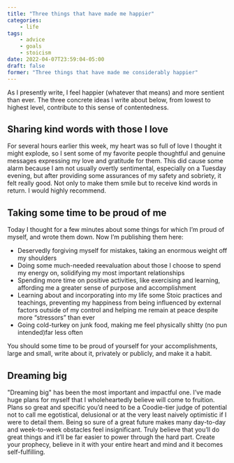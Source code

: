 ```yaml
---
title: "Three things that have made me happier"
categories:
    - life
tags:
    - advice
    - goals
    - stoicism
date: 2022-04-07T23:59:04-05:00
draft: false
former: "Three things that have made me considerably happier"
---
```


As I presently write, I feel happier (whatever that means) and more sentient than ever. The three concrete ideas I write about below, from lowest to highest level, contribute to this sense of contentedness.

## Sharing kind words with those I love

For several hours earlier this week, my heart was so full of love I thought it might explode, so I sent some of my favorite people thoughtful and genuine messages expressing my love and gratitude for them. This did cause some alarm because I am not usually overtly sentimental, especially on a Tuesday evening, but after providing some assurances of my safety and sobriety, it felt really good. Not only to make them smile but to receive kind words in return. I would highly recommend.

## Taking some time to be proud of me

Today I thought for a few minutes about some things for which I’m proud of myself, and wrote them down. Now I’m publishing them here:

- Deservedly forgiving myself for mistakes, taking an enormous weight off my shoulders
- Doing some much-needed reevaluation about those I choose to spend my energy on, solidifying my most important relationships
- Spending more time on positive activities, like exercising and learning, affording me a greater sense of purpose and accomplishment  
- Learning about and incorporating into my life some Stoic practices and teachings, preventing my happiness from being influenced by external factors outside of my control and helping me remain at peace despite more “stressors” than ever
- Going cold-turkey on junk food, making me feel physically shitty (no pun intended)far less often

You should some time to be proud of yourself for your accomplishments, large and small, write about it, privately or publicly, and make it a habit.

## Dreaming big

"Dreaming big" has been the most important and impactful one. I’ve made huge plans for myself that I wholeheartedly believe will come to fruition. Plans so great and specific you’d need to be a Coodie-tier judge of potential not to call me egotistical, delusional or at the very least naively optimistic if I were to detail them. Being so sure of a great future makes many day-to-day and week-to-week obstacles feel insignificant. Truly believe that you’ll do great things and it’ll be far easier to power through the hard part. Create your prophecy, believe in it with your entire heart and mind and it becomes self-fulfilling.
